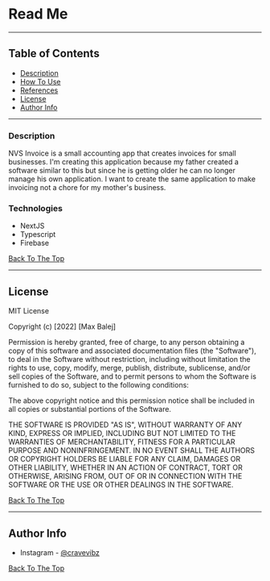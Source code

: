 # Read Me

---

## Table of Contents

- [Description](#description)
- [How To Use](#how-to-use)
- [References](#references)
- [License](#license)
- [Author Info](#author-info)

---

### Description

NVS Invoice is a small accounting app that creates invoices for small businesses. I'm creating this application because my father created a software similar to this but since he is getting older he can no longer manage his own application. I want to create the same application to make invoicing not a chore for my mother's business.

### Technologies

- NextJS
- Typescript
- Firebase

[Back To The Top](#read-me-template)

---

## License

MIT License

Copyright (c) [2022] [Max Balej]

Permission is hereby granted, free of charge, to any person obtaining a copy
of this software and associated documentation files (the "Software"), to deal
in the Software without restriction, including without limitation the rights
to use, copy, modify, merge, publish, distribute, sublicense, and/or sell
copies of the Software, and to permit persons to whom the Software is
furnished to do so, subject to the following conditions:

The above copyright notice and this permission notice shall be included in all
copies or substantial portions of the Software.

THE SOFTWARE IS PROVIDED "AS IS", WITHOUT WARRANTY OF ANY KIND, EXPRESS OR
IMPLIED, INCLUDING BUT NOT LIMITED TO THE WARRANTIES OF MERCHANTABILITY,
FITNESS FOR A PARTICULAR PURPOSE AND NONINFRINGEMENT. IN NO EVENT SHALL THE
AUTHORS OR COPYRIGHT HOLDERS BE LIABLE FOR ANY CLAIM, DAMAGES OR OTHER
LIABILITY, WHETHER IN AN ACTION OF CONTRACT, TORT OR OTHERWISE, ARISING FROM,
OUT OF OR IN CONNECTION WITH THE SOFTWARE OR THE USE OR OTHER DEALINGS IN THE
SOFTWARE.

[Back To The Top](#read-me-template)

---

## Author Info

- Instagram - [@cravevibz](https://www.instagram.com/cravevibz/)

[Back To The Top](#read-me-template)
